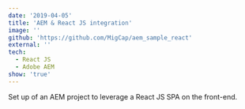 ```yaml
---
date: '2019-04-05'
title: 'AEM & React JS integration'
image: ''
github: 'https://github.com/MigCap/aem_sample_react'
external: ''
tech:
  - React JS
  - Adobe AEM
show: 'true'
---
```


Set up of an AEM project to leverage a React JS SPA on the front-end.

